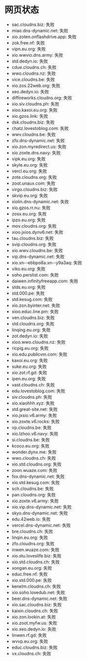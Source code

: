 # 网页状态
- sac.cloudns.biz: 失败
- miao.dns-dynamic.net: 失败
- xio.zoten.onflashdrive.app: 失败
- zok.free.nf: 失败
- vipn.eu.org: 失败
- xio.wwvio.dns.army: 失败
- std.dedyn.io: 失败
- cdue.cloudns.ch: 失败
- wwo.cloudns.nz: 失败
- vice.cloudns.be: 失败
- xio.zos.22web.org: 失败
- xeo.dedyn.io: 失败
- diffireworks.cloudns.org: 失败
- xio.siv.cloudns.ph: 失败
- xioo.kaxoi.eu.org: 失败
- xio.gzos.link: 失败
- dsk.cloudns.biz: 失败
- chatz.lovestoblog.com: 失败
- wwv.cloudns.be: 失败
- zfo.dns-dynamic.net: 失败
- xio.zon.myredirect.us: 失败
- xio.zoxte.dns.navy: 失败
- vipk.eu.org: 失败
- skyle.eu.org: 失败
- vercl.eu.org: 失败
- zote.cloudns.org: 失败
- zoot.unaux.com: 失败
- virgo.cloudns.biz: 失败
- skvip.eu.org: 失败
- xiolin.dns-dynamic.net: 失败
- xio.gzos.rr.nu: 失败
- zosx.eu.org: 失败
- ipzo.eu.org: 失败
- mov.cloudns.org: 失败
- xioo.jxios.dynv6.net: 失败
- tau.cloudns.biz: 失败
- svip.cloudns.org: 失败
- xio.wwv.cloudns.be: 失败
- vip.dns-dynamic.net: 失败
- xio.xn--ebbpo8a.xn--y9a3aq: 失败
- viko.eu.org: 失败
- soho.perslist.com: 失败
- daiwen.infinityfreeapp.com: 失败
- stds.eu.org: 失败
- std.000.pe: 失败
- std.kesug.com: 失败
- xio.zon.byinter.net: 失败
- xioo.educ.line.pm: 失败
- ven.cloudns.biz: 失败
- std.cloudns.org: 失败
- linqing.eu.org: 失败
- zot.dedyn.io: 失败
- xioo.wwo.cloudns.nz: 失败
- ricpig.eu.org: 失败
- xio.edu.publicvm.com: 失败
- kaxoi.eu.org: 失败
- suke.eu.org: 失败
- xio.zot.rf.gd: 失败
- ipen.eu.org: 失败
- vast.cloudns.ch: 失败
- edu.lovestoblog.com: 失败
- siv.cloudns.ph: 失败
- xio.xiaohhh.xyz: 失败
- std.great-site.net: 失败
- xio.jxsio.v6.army: 失败
- xio.zoxte.v6.rocks: 失败
- vp.cloudns.be: 失败
- xio.lzhoo.v6.navy: 失败
- si.cloudns.be: 失败
- kcoco.eu.org: 失败
- wonder.dynx.me: 失败
- wwo.cloudns.ch: 失败
- xio.std.cloudns.org: 失败
- zoon.wuaze.com: 失败
- fox.dns-dynamic.net: 失败
- xio.std.kesug.com: 失败
- sch.cloudns.be: 失败
- pan.cloudns.org: 失败
- xio.zoxte.v6.army: 失败
- xio.vip.dns-dynamic.net: 失败
- skyo.dns-dynamic.net: 失败
- edu.42web.io: 失败
- vercel.dns-dynamic.net: 失败
- bre.cloudns.ch: 失败
- linqin.eu.org: 失败
- zfo.cloudns.org: 失败
- inwen.wuaze.com: 失败
- xio.stu.loveslife.biz: 失败
- xio.std.cloudns.ch: 失败
- xongan.eu.org: 失败
- educ.free.nf: 失败
- xio.std.000.pe: 失败
- kenelm.cloudns.ch: 失败
- xio.soho.lovedub.net: 失败
- beer.dns-dynamic.net: 失败
- xio.sac.cloudns.biz: 失败
- kaixin.cloudns.ch: 失败
- xio.zon.lookin.at: 失败
- xio.zoot.myfw.us: 失败
- xio.xeo.dedyn.io: 失败
- linwen.rf.gd: 失败
- wvvp.eu.org: 失败
- educ.cloudns.biz: 失败
- vx.cloudns.ch: 失败

